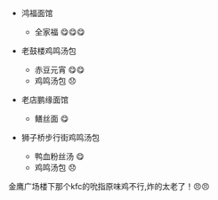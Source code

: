 * 鸿福面馆
  - 全家福 :yum::yum::yum:

* 老鼓楼鸡鸣汤包
  - 赤豆元宵 :yum::yum:
  - 鸡鸣汤包 :disappointed:
  
* 老店鹏缘面馆
  - 鳝丝面 :yum:
  
* 狮子桥步行街鸡鸣汤包
  - 鸭血粉丝汤 :yum:
  - 鸡鸣汤包 :disappointed:


金鹰广场楼下那个kfc的吮指原味鸡不行,炸的太老了！:angry::angry:
